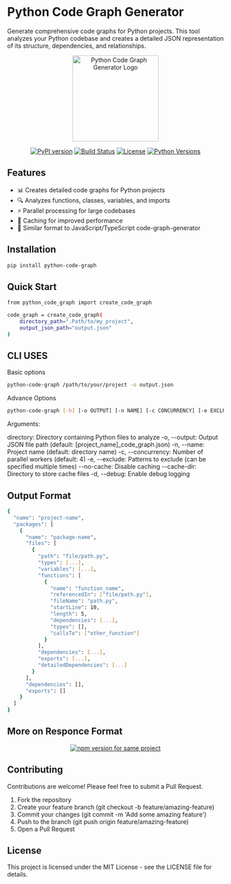 # Python Code Graph Generator

Generate comprehensive code graphs for Python projects. This tool analyzes your Python codebase and creates a detailed JSON representation of its structure, dependencies, and relationships.

<p align="center">
  <img src="https://via.placeholder.com/200x200.png?text=Python+Code+Graph" alt="Python Code Graph Generator Logo" width="200"/>
</p>
<p align="center">
  <a href="https://pypi.org/project/python-code-graph/"><img src="https://img.shields.io/pypi/v/python-code-graph.svg" alt="PyPI version"></a>
  <a href="https://github.com/Aman-s12345/python-code-graph/actions"><img src="https://github.com/Aman-s12345/python-code-graph/workflows/Test/badge.svg" alt="Build Status"></a>
  <a href="https://github.com/Aman-s12345/python-code-graph/blob/main/LICENSE"><img src="https://img.shields.io/pypi/l/python-code-graph.svg" alt="License"></a>
  <a href="https://pypi.org/project/python-code-graph/"><img src="https://img.shields.io/pypi/pyversions/python-code-graph.svg" alt="Python Versions"></a>
</p>

## Features

- 📊 Creates detailed code graphs for Python projects
- 🔍 Analyzes functions, classes, variables, and imports
- ⚡ Parallel processing for large codebases
- 💾 Caching for improved performance
- 🧩 Similar format to JavaScript/TypeScript code-graph-generator

## Installation

```bash
pip install python-code-graph
```

## Quick Start

```bash
from python_code_graph import create_code_graph

code_graph = create_code_graph(
    directory_path=".Path/to/my_project",
    output_json_path="output.json"
)
```

## CLI USES
Basic options
```bash
python-code-graph /path/to/your/project -o output.json
```
Advance Options
```bash
python-code-graph [-h] [-o OUTPUT] [-n NAME] [-c CONCURRENCY] [-e EXCLUDE] [--no-cache] [--cache-dir CACHE_DIR] [-d] directory
```

Arguments:

directory: Directory containing Python files to analyze
-o, --output: Output JSON file path (default: [project_name]_code_graph.json)
-n, --name: Project name (default: directory name)
-c, --concurrency: Number of parallel workers (default: 4)
-e, --exclude: Patterns to exclude (can be specified multiple times)
--no-cache: Disable caching
--cache-dir: Directory to store cache files
-d, --debug: Enable debug logging

## Output Format
```bash
{
  "name": "project-name",
  "packages": [
    {
      "name": "package-name",
      "files": [
        {
          "path": "file/path.py",
          "types": [...],
          "variables": [...],
          "functions": [
            {
              "name": "function_name",
              "referencedIn": ["file/path.py"],
              "fileName": "path.py",
              "startLine": 10,
              "length": 5,
              "dependencies": [...],
              "types": [],
              "callsTo": ["other_function"]
            }
          ],
          "dependencies": [...],
          "exports": [...],
          "detailedDependencies": [...]
        }
      ],
      "dependencies": [],
      "exports": []
    }
  ]
}
```
## More on Responce Format
<p align="center">
  <a href="https://www.npmjs.com/package/code-graph-generator"><img  alt="npm version for same project"></a>
</p>

## Contributing
Contributions are welcome! Please feel free to submit a Pull Request.

1. Fork the repository
2. Create your feature branch (git checkout -b feature/amazing-feature)
3. Commit your changes (git commit -m 'Add some amazing feature')
4. Push to the branch (git push origin feature/amazing-feature)
5. Open a Pull Request

## License
This project is licensed under the MIT License - see the LICENSE file for details.